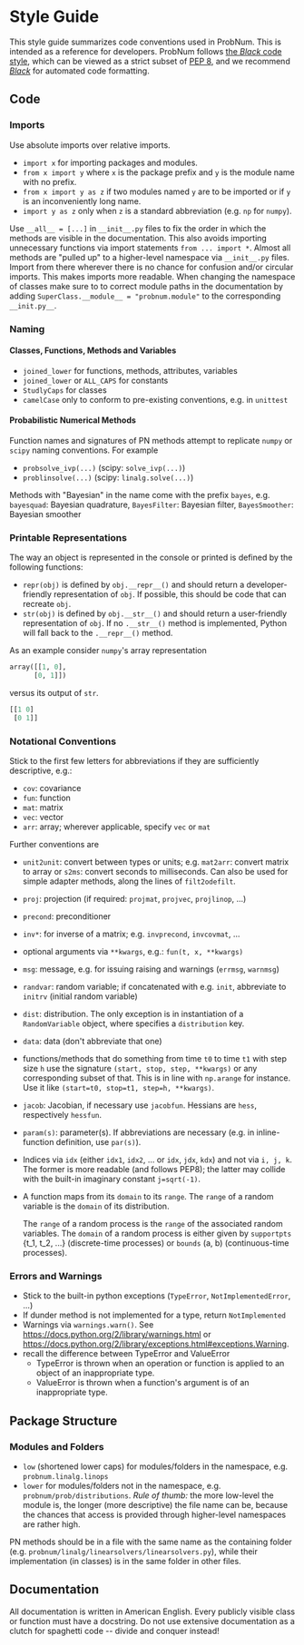 # Style Guide

This style guide summarizes code conventions used in ProbNum. This is intended as a reference for developers.
ProbNum follows [the *Black* code style](https://github.com/psf/black/blob/master/docs/the_black_code_style.md), which can be viewed as a strict subset of [PEP 8](https://www.python.org/dev/peps/pep-0008/), and we recommend [*Black*](https://github.com/psf/black) for automated code formatting.

## Code

### Imports
Use absolute imports over relative imports.

- `import x` for importing packages and modules.
- `from x import y` where `x` is the package prefix and `y` is the module name with no prefix.
- `from x import y as z` if two modules named `y` are to be imported or if `y` is an inconveniently long name.
- `import y as z` only when `z` is a standard abbreviation (e.g. `np` for `numpy`).

Use `__all__ = [...]` in `__init__.py` files to fix the order in which the methods are visible in the documentation.
This also avoids importing unnecessary functions via import statements ``from ... import *``.
Almost all methods are "pulled up" to a higher-level namespace via `__init__.py` files. Import from there wherever there is no chance for 
confusion and/or circular imports. This makes imports more readable. When changing the namespace of classes make sure to
to correct module paths in the documentation by adding `SuperClass.__module__ = "probnum.module"` to the corresponding
`__init.py__`.

### Naming

#### Classes, Functions, Methods and Variables
- `joined_lower` for functions, methods, attributes, variables
- `joined_lower` or `ALL_CAPS` for constants
- `StudlyCaps` for classes
- `camelCase` only to conform to pre-existing conventions, e.g. in `unittest`

#### Probabilistic Numerical Methods
Function names and signatures of PN methods attempt to replicate `numpy` or `scipy` naming conventions.
For example
- `probsolve_ivp(...)` (scipy: `solve_ivp(...)`)
- `problinsolve(...)` (scipy: `linalg.solve(...)`)

Methods with "Bayesian" in the name come with the prefix `bayes`,
  e.g. `bayesquad`: Bayesian quadrature, `BayesFilter`: Bayesian filter,
  `BayesSmoother`: Bayesian smoother

### Printable Representations

The way an object is represented in the console or printed is defined by the following functions:

- `repr(obj)` is defined by `obj.__repr__()` and should return a developer-friendly representation of `obj`. If possible, 
this should be code that can recreate `obj`.
- `str(obj)` is defined by `obj.__str__()` and should return a user-friendly representation of `obj`. If no `.__str__()` 
method is implemented, Python will fall back to the `.__repr__()` method.

As an example consider `numpy`'s array representation
```python
array([[1, 0],
      [0, 1]])
```
versus its output of `str`.
```python
[[1 0]
 [0 1]]
```

### Notational Conventions
Stick to the first few letters for abbreviations
if they are sufficiently descriptive, e.g.:
- `cov`: covariance
- `fun`: function
- `mat`: matrix
- `vec`: vector
- `arr`: array; wherever applicable, specify `vec` or `mat`

Further conventions are
- `unit2unit`: convert between types or units; e.g. 
`mat2arr`: convert matrix to array or `s2ms`: convert seconds to milliseconds.
Can also be used for simple adapter methods, along the lines of `filt2odefilt`.
- `proj`: projection (if required: `projmat`, `projvec`, `projlinop`, ...)
- `precond`: preconditioner
- `inv*`: for inverse of a matrix; e.g. `invprecond`, `invcovmat`, ...
- optional arguments via `**kwargs`, e.g.: `fun(t, x, **kwargs)`
- `msg`: message, e.g. for issuing raising and warnings (`errmsg`, `warnmsg`)
- `randvar`: random variable; if concatenated with e.g. `init`, abbreviate to `initrv` (initial random variable)
- `dist`: distribution. The only exception is in instantiation of a
  `RandomVariable` object, where specifies a `distribution` key.
- `data`: data (don't abbreviate that one)
- functions/methods that do something from time `t0` to time `t1`
  with step size `h` use the signature `(start, stop, step, **kwargs)`
  or any corresponding subset of that. This is in line with `np.arange`
  for instance. Use it like `(start=t0, stop=t1, step=h, **kwargs)`.
- `jacob`: Jacobian, if necessary use `jacobfun`. Hessians are `hess`, respectively
  `hessfun`.
- `param(s)`: parameter(s). If abbreviations are necessary
  (e.g. in inline-function definition, use `par(s)`).
- Indices via `idx` (either `idx1`, `idx2`, ... or `idx`, `jdx`, `kdx`)
  and not via `i, j, k`. The former is more readable (and follows PEP8);
  the latter may collide with the built-in imaginary constant `j=sqrt(-1)`.
- A function maps from its ``domain`` to its ``range``.
  The ``range`` of a random variable
  is the ``domain`` of its distribution. 
  
  The ``range`` of a random process
  is the ``range`` of the associated random variables. The ``domain`` of a random
  process is either given by ``supportpts`` {t_1, t_2, ...} (discrete-time processes)
  or  ``bounds`` (a, b) (continuous-time processes).

### Errors and Warnings
- Stick to the built-in python exceptions (`TypeError`, `NotImplementedError`, ...)
- If dunder method is not implemented for a type, return `NotImplemented`
- Warnings via `warnings.warn()`. See https://docs.python.org/2/library/warnings.html
or https://docs.python.org/2/library/exceptions.html#exceptions.Warning.
- recall the difference between TypeError and ValueError
    - TypeError is thrown when an operation or function is applied to an object of an inappropriate type.
    - ValueError is thrown when a function's argument is of an inappropriate type.

## Package Structure

### Modules and Folders
- `low` (shortened lower caps) for modules/folders in the namespace, e.g. `probnum.linalg.linops`
- `lower` for modules/folders not in the namespace, e.g. `probnum/prob/distributions`.
*Rule of thumb:* the more low-level the module is, the longer
(more descriptive) the file name can be, because the chances
that access is provided through higher-level namespaces are rather high.

PN methods should be in a file with the same name as the containing folder 
(e.g. `probnum/linalg/linearsolvers/linearsolvers.py`), while their implementation (in classes) is in the same folder in 
other files.

## Documentation

All documentation is written in American English. Every publicly visible class or function must have a docstring. Do not
use extensive documentation as a clutch for spaghetti code -- divide and conquer instead!